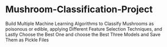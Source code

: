 # Mushroom-Classification-Project
Build Multiple Machine Learning Algorithms to Classify Mushrooms as poisonous or edible, applying Different Feature Selection Techniques, and Lastly Choose the Best One and choose the Best Three Models and Save Them as Pickle Files
